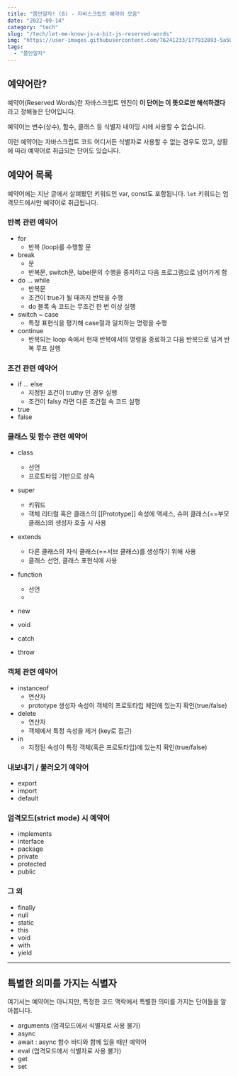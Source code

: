 ```yaml
---
title: "쫌만알자! (8) - 자바스크립트 예약어 모음"
date: "2022-09-14"
category: "tech"
slug: "/tech/let-me-know-js-a-bit-js-reserved-words"
img: "https://user-images.githubusercontent.com/76241233/177932893-5a504b26-12e4-4ade-b1ce-1951d072ba82.jpg"
tags:
  - "쫌만알자"
---
```


## 예약어란?

예약어(Reserved Words)란 자바스크립트 엔진이 **이 단어는 이 뜻으로만 해석하겠다**라고 정해놓은 단어입니다.

예약어는 변수(상수), 함수, 클래스 등 식별자 네이밍 시에 사용할 수 없습니다.

이런 예약어는 자바스크립트 코드 어디서든 식별자로 사용할 수 없는 경우도 있고, 상황에 따라 예약어로 취급되는 단어도 있습니다.

## 예약어 목록

예약어에는 지난 글에서 살펴봤던 키워드인 var, const도 포함됩니다.
`let` 키워드는 엄격모드에서만 예약어로 취급됩니다.

<!-- 예약어 분류하기 -->

### 반복 관련 예약어

- for
  - 반복 (loop)를 수행할 문
- break
  - 문
  - 반복문, switch문, label문의 수행을 중지하고 다음 프로그램으로 넘어가게 함
- do ... while
  - 반복문
  - 조건이 true가 될 때까지 반복을 수행
  - do 블록 속 코드는 무조건 한 번 이상 실행
- switch ~ case
  - 특정 표현식을 평가해 case절과 일치하는 명령을 수행
- continue
  - 반복되는 loop 속에서 현재 반복에서의 명령을 종료하고 다음 반복으로 넘겨 반복 루프 실행

### 조건 관련 예약어

- if ... else
  - 지정된 조건이 truthy 인 경우 실행
  - 조건이 falsy 라면 다른 조건절 속 코드 실행
- true
- false

### 클래스 및 함수 관련 예약어

- class
  - 선언
  - 프로토타입 기반으로 상속
- super
  - 키워드
  - 객체 리터럴 혹은 클래스의 [[Prototype]] 속성에 액세스, 슈퍼 클래스(==부모 클래스)의 생성자 호출 시 사용
- extends
  - 다른 클래스의 자식 클래스(==서브 클래스)를 생성하기 위해 사용
  - 클래스 선언, 클래스 표현식에 사용
- function

  - 선언
  -

- new
- void
- catch
- throw

### 객체 관련 예약어

- instanceof
  - 연산자
  - prototype 생성자 속성이 객체의 프로토타입 체인에 있는지 확인(true/false)
- delete
  - 연산자
  - 객체에서 특정 속성을 제거 (key로 접근)
- in
  - 지정된 속성이 특정 객체(혹은 프로토타입)에 있는지 확인(true/false)

### 내보내기 / 불러오기 예약어

- export
- import
- default

### 엄격모드(strict mode) 시 예약어

- implements
- interface
- package
- private
- protected
- public

### 그 외

- finally
- null
- static
- this
- void
- with
- yield

---

## 특별한 의미를 가지는 식별자

여기서는 예약어는 아니지만, 특정한 코드 맥락에서 특별한 의미를 가지는 단어들을 알아봅니다.

- arguments (엄격모드에서 식별자로 사용 불가)
- async
- await : async 함수 바디와 함께 있을 때만 예약어
- eval (엄격모드에서 식별자로 사용 불가)
- get
- set

